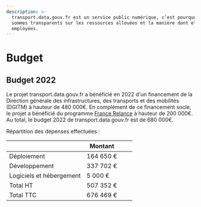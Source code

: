 ```yaml
---
description: >-
  transport.data.gouv.fr est un service public numérique, c’est pourquoi nous
  sommes transparents sur les ressources allouées et la manière dont elles sont
  employées.
---
```


# Budget

## Budget 2022

Le projet transport.data.gouv.fr a bénéficié en 2022 d'un financement de la Direction générale des infrastructures, des transports et des mobilités (DGITM) à hauteur de 480 000€. En complément de ce financement socle, le projet a bénéficié du programme [France Relance](https://france-relance.transformation.gouv.fr/) à hauteur de 200 000€. Au total, le budget 2022 de transport.data.gouv.fr est de 680 000€.&#x20;

Répartition des dépenses effectuées :

<table><thead><tr><th></th><th>Montant</th><th data-hidden></th><th data-hidden></th></tr></thead><tbody><tr><td>Déploiement</td><td>164 650 €</td><td></td><td></td></tr><tr><td>Développement</td><td>337 702 €</td><td></td><td></td></tr><tr><td>Logiciels et hébergement</td><td>5 000 €</td><td></td><td></td></tr><tr><td>Total HT</td><td>507 352 €</td><td></td><td></td></tr><tr><td>Total TTC</td><td>676 469 €</td><td></td><td></td></tr></tbody></table>
